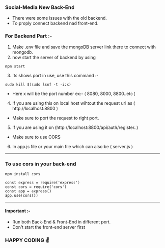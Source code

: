 ### Social-Media New Back-End

* There were some issues with the old backend.
* To proply connect backend nad front-end.

### For Backend Part :-

1. Make .env file and save the mongoDB server link there to connect with mongodb.
2. now start the server of backend by using 
```
npm start
```
3. Its shows port in use, use this command :-
```
sudo kill $(sudo lsof -t -i:x)
``` 
* Here x will be the port number ex:- ( 8080, 8000, 8800..etc ) 

4. If you are using this on local host wihtout the request url as ( http://localhost:8800 )
* Make sure to port the request to right port.

5. If you are using it on (http://localhost:8800/api/auth/register..)
* Make sure to use CORS


6. In app.js file or your main file which can also be ( server.js )

<hr>

### To use cors in your back-end

```
npm install cors
```
```
const express = require('express')
const cors = require('cors')
const app = express()
app.use(cors())
```
<hr>

#### Important :-

* Run both Back-End & Front-End in different port.
* Don't start the front-end server first  

### HAPPY CODING ✌️